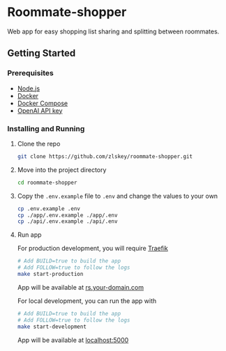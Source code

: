 # Roommate-shopper

Web app for easy shopping list sharing and splitting between roommates.

## Getting Started

### Prerequisites

- [Node.js](https://nodejs.org/en/)
- [Docker](https://www.docker.com/)
- [Docker Compose](https://docs.docker.com/compose/)
- [OpenAI API key](https://platform.openai.com)

### Installing and Running

1. Clone the repo

   ```sh
   git clone https://github.com/zlskey/roommate-shopper.git
   ```

1. Move into the project directory

   ```sh
   cd roommate-shopper
   ```

1. Copy the `.env.example` file to `.env` and change the values to your own

   ```sh
   cp .env.example .env
   cp ./app/.env.example ./app/.env
   cp ./api/.env.example ./api/.env
   ```

1. Run app

   For production development, you will require [Traefik](https://traefik.io/)

   ```sh
   # Add BUILD=true to build the app
   # Add FOLLOW=true to follow the logs
   make start-production
   ```

   App will be available at [rs.your-domain.com](#)

   For local development, you can run the app with

   ```sh
   # Add BUILD=true to build the app
   # Add FOLLOW=true to follow the logs
   make start-development
   ```

   App will be available at [localhost:5000](http://localhost:5000)
